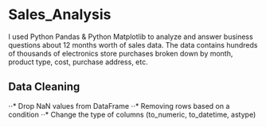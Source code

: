 # Sales_Analysis
I used Python Pandas & Python Matplotlib to analyze and answer business questions about 12 months worth of sales data. The data contains hundreds of thousands of electronics store purchases broken down by month, product type, cost, purchase address, etc.

## Data Cleaning
⋅⋅* Drop NaN values from DataFrame
⋅⋅* Removing rows based on a condition
⋅⋅* Change the type of columns (to_numeric, to_datetime, astype)
